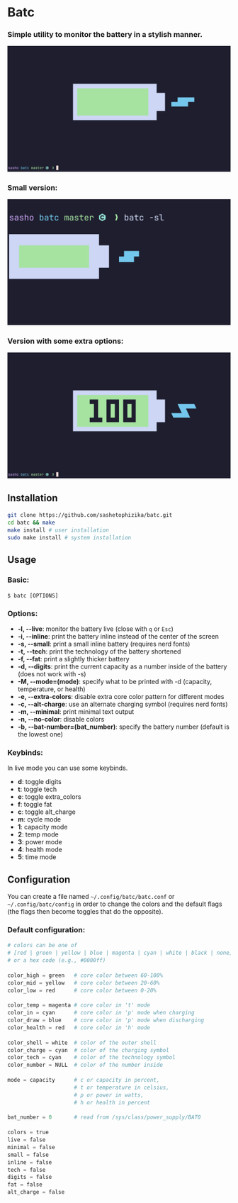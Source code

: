 # Batc

### Simple utility to monitor the battery in a stylish manner.

![image](images/screenshot.png "screenshot")
### Small version:

![image](images/screenshot_small.png "screenshot_small")
### Version with some extra options:

![image](images/screenshot_full.png "screenshot_full")

## Installation

```bash
git clone https://github.com/sashetophizika/batc.git
cd batc && make
make install # user installation
sudo make install # system installation
```

## Usage

### Basic:
```
$ batc [OPTIONS]
``` 
### Options:

* **-l, --live**: monitor the battery live (close with `q` or `Esc`)
* **-i, --inline**: print the battery inline instead of the center of the screen
* **-s, --small**: print a small inline battery (requires nerd fonts)
* **-t, --tech**: print the technology of the battery shortened
* **-f, --fat**: print a slightly thicker battery
* **-d, --digits**: print the current capacity as a number inside of the battery (does not work with -s)
* **-M, --mode=(mode)**: specify what to be printed with -d (capacity, temperature, or health)
* **-e, --extra-colors**: disable extra core color pattern for different modes
* **-c, --alt-charge**: use an alternate charging symbol (requires nerd fonts)
* **-m, --minimal**: print minimal text output
* **-n, --no-color**: disable colors
* **-b, --bat-number=(bat_number)**: specify the battery number (default is the lowest one)

### Keybinds:
In live mode you can use some keybinds.

* **d**: toggle digits
* **t**: toggle tech
* **e**: toggle extra_colors
* **f**: toggle fat
* **c**: toggle alt_charge
* **m**: cycle mode
* **1**: capacity mode
* **2**: temp mode
* **3**: power mode
* **4**: health mode
* **5**: time mode

## Configuration

You can create a file named `~/.config/batc/batc.conf` or `~/.config/batc/config` in order to change the colors and the default flags (the flags then become toggles that do the opposite).

### Default configuration:

```python
# colors can be one of 
# [red | green | yellow | blue | magenta | cyan | white | black | none]
# or a hex code (e.g., #0000ff)

color_high = green   # core color between 60-100%
color_mid = yellow   # core color between 20-60%
color_low = red      # core color between 0-20%

color_temp = magenta # core color in 't' mode
color_in = cyan      # core color in 'p' mode when charging
color_draw = blue    # core color in 'p' mode when discharging
color_health = red   # core color in 'h' mode

color_shell = white  # color of the outer shell
color_charge = cyan  # color of the charging symbol
color_tech = cyan    # color of the technology symbol
color_number = NULL  # color of the number inside

mode = capacity      # c or capacity in percent, 
                     # t or temperature in celsius,
                     # p or power in watts,
                     # h or health in percent

bat_number = 0       # read from /sys/class/power_supply/BAT0

colors = true 
live = false 
minimal = false
small = false
inline = false
tech = false
digits = false
fat = false
alt_charge = false
```
